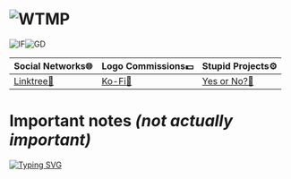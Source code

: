# ![WTMP](https://img.shields.io/badge/maxwastaken's%20profile-X?style=plastic&label=welcome%20to&labelColor=%2355b558&color=%23815c9c&link=https%3A%2F%2Fbit.ly%2Fmx_info)
![IF](https://img.shields.io/badge/freelance-X?style=plastic&label=i'm%20a&labelColor=%232d2a2e&color=%232d2a2e&link=https%3A%2F%2Fbit.ly%2Fmx_info)![GD](https://img.shields.io/badge/designer-X?style=plastic&label=graphic&labelColor=%23cfcfcf&color=%23cfcfcf&link=https%3A%2F%2Fbit.ly%2Fmx_info)

|Social Networks🌐|Logo Commissions💵|Stupid Projects⚙️|
|-|-|-|
|[Linktree🌲](https://bit.ly/mx_info)|[Ko-Fi🍵](https://bit.ly/mx_kofi)|[Yes or No?🔘](https://github.com/MaxWasTakenYT/YesOrNo)

# Important notes _(not actually important)_
[![Typing SVG](https://readme-typing-svg.demolab.com/?lines=if+you+want+to+talk+with+me,;just+add+me+on+discord:+@maxwastakenlol)](https://git.io/typing-svg)
